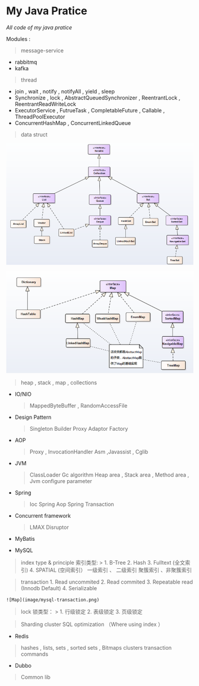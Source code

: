 # My Java Pratice

   _All code of my java pratice_

Modules :

 > message-service  
   *  rabbitmq
   *  kafka

 > thread
 *  join , wait , notify , notifyAll , yield , sleep
 *  Synchronize , lock , AbstractQueuedSynchronizer , ReentrantLock , ReentrantReadWriteLock
 *  ExecutorService , FutrueTask , CompletableFuture , Callable , ThreadPoolExecutor
 *  ConcurrentHashMap , ConcurrentLinkedQueue

 > data struct

   ![Collection](image/collection.png)

   ![Map](image/map.png)

   > heap , stack , map , collections

 - IO/NIO
   > MappedByteBuffer , RandomAccessFile

 - Design Pattern
   > Singleton
   > Builder
   > Proxy
   > Adaptor
   > Factory

 - AOP
   > Proxy , InvocationHandler
   > Asm ,Javassist , Cglib

 - JVM
   > ClassLoader
   > Gc algorithm
   > Heap area , Stack area , Method area ,
   > Jvm configure parameter

 - Spring
   > Ioc
   > Spring Aop
   > Spring Transaction

 - Concurrent framework
   > LMAX Disruptor


 - MyBatis


 - MySQL
  > index type & principle
    索引类型:
    >
        1. B-Tree
        2. Hash
        3. Fulltext (全文索引)
        4. SPATIAL  (空间索引）
        一级索引 、 二级索引
        聚簇索引 、非聚簇索引


  > transaction
    1. Read uncommited
    2. Read commited
    3. Repeatable read (Innodb Default)
    4. Serializable

    ![Map](image/mysql-transaction.png)

  > lock
    锁类型：
    >
        1. 行级锁定
        2. 表级锁定
        3. 页级锁定

  > Sharding
  > cluster
  > SQL optimization （Where using index ）


 - Redis
  > hashes , lists, sets , sorted sets , Bitmaps
  > clusters
  > transaction
  > commands


 - Dubbo
  >


 > Common lib